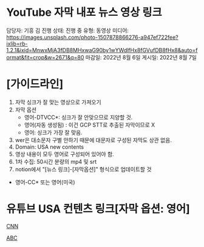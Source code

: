 # YouTube 자막 내포 뉴스 영상 링크

담당자: 기흥 김
진행 상태: 진행 중
유형: 동영상
미디어: https://images.unsplash.com/photo-1507878866276-a947ef722fee?ixlib=rb-1.2.1&ixid=MnwxMjA3fDB8MHxwaG90by1wYWdlfHx8fGVufDB8fHx8&auto=format&fit=crop&w=2671&q=80
마감일: 2022년 8월 6일
게시일: 2022년 8월 7일

# [가이드라인]

1. 자막 싱크가 잘 맞는 영상으로 가져오기
2. 자막 옵션
    - 영어-DTVCC*: 싱크가 잘 안맞으므로 지양할 것.
    - 영어(자동 생성됨) : 이건 GCP STT로 추출된 자막이므로 X
    - 영어: 싱크가 가장 잘 맞음.
3. wer은 대소문자 구별 안하기 때문에 대문자로 구성된 자막도 상관 없음.
4. Domain: USA new contents
5. 영상 내용이 모두 영어로 구성되어 있어야 함.
6. 1차 수집: 50시간 분량의 mp4 및 srt
7. notion에서 "[뉴스 링크]-[자막옵션]" 형식으로 업데이트할 것
- 영어-CC* 또는 영어(미국)

# 유튜브 USA 컨텐츠 링크[자막 옵션: 영어]

[CNN](YouTube%20%E1%84%8C%E1%85%A1%E1%84%86%E1%85%A1%E1%86%A8%20%E1%84%82%E1%85%A2%E1%84%91%E1%85%A9%20%E1%84%82%E1%85%B2%E1%84%89%E1%85%B3%20%E1%84%8B%E1%85%A7%E1%86%BC%E1%84%89%E1%85%A1%E1%86%BC%20%E1%84%85%E1%85%B5%E1%86%BC%E1%84%8F%E1%85%B3%207af8e582f1dc4461aa2ac76482f24117/CNN%20e764b6e7d1144ab5a1b67e9295b1f3b0.md)

[ABC](YouTube%20%E1%84%8C%E1%85%A1%E1%84%86%E1%85%A1%E1%86%A8%20%E1%84%82%E1%85%A2%E1%84%91%E1%85%A9%20%E1%84%82%E1%85%B2%E1%84%89%E1%85%B3%20%E1%84%8B%E1%85%A7%E1%86%BC%E1%84%89%E1%85%A1%E1%86%BC%20%E1%84%85%E1%85%B5%E1%86%BC%E1%84%8F%E1%85%B3%207af8e582f1dc4461aa2ac76482f24117/ABC%2094f5f004892e46d090a4d72a93c12c76.md)